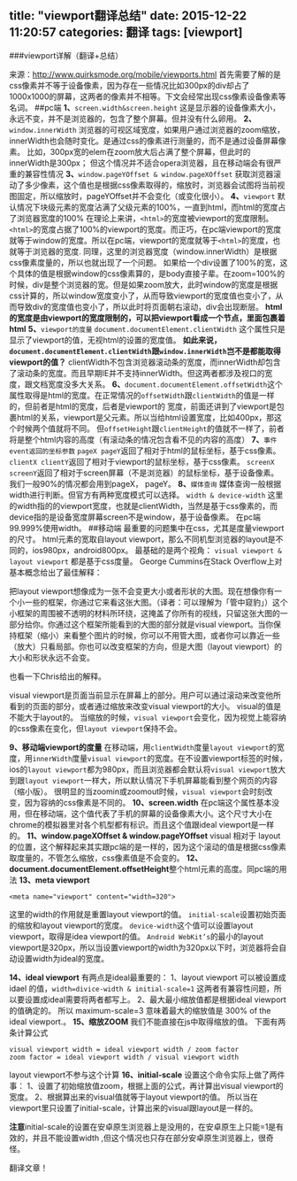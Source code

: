 title: "viewport翻译总结"
date: 2015-12-22 11:20:57
categories: 翻译
tags: [viewport]
---


###viewport详解（翻译+总结）

来源：http://www.quirksmode.org/mobile/viewports.html
首先需要了解的是css像素并不等于设备像素，因为存在一些情况比如300px的div却占了1000x1000的屏幕，这两者的像素并不相等。下文会经常出现css像素设备像素等名词。
##pc端
**1、**`screen.width&screen.height`
这是显示器的设备像素大小，永远不变，并不是浏览器的，包含了整个屏幕。但并没有什么卵用。
**2、**`window.innerWidth`
浏览器的可视区域宽度，如果用户通过浏览器的zoom缩放，innerWidth也会随时变化。是通过css的像素进行测量的，而不是通过设备屏幕像素。
比如，300px宽的elem在zoom放大后占满了整个屏幕，但此时的innerWidth是300px；
但这个情况并不适合opera浏览器，且在移动端会有很严重的兼容性情况
**3、**`window.pageYOffset & window.pageXOffset`
获取浏览器滚动了多少像素，这个值也是根据css像素取得的，缩放时，浏览器会试图将当前视图固定，所以缩放时，pageYOffset并不会变化（或变化很小）。
**4、**`viewport`
默认情况下块级元素的宽度沾满了父级元素的100%，一直到html，而html的宽度占了浏览器宽度的100%
在理论上来讲，`<html>`的宽度被viewport的宽度限制。`<html>`的宽度占据了100%的viewport的宽度。而正巧，在pc端viewport的宽度就等于window的宽度。所以在pc端，viewport的宽度就等于`<html>`的宽度，也就等于浏览器的宽度.
同理，这里的浏览器宽度（window.innerWidth）是根据css像素度量的，所以也就出现了一个问题。
如果给一个div设置了100%的宽，这个具体的值是根据window的css像素算的，是body直接子辈。在zoom=100%的时候，div是整个浏览器的宽。但是如果zoom放大，此时window的宽度是根据css计算的，所以window宽度变小了，从而导致viewport的宽度值也变小了，从而导致div的宽度值也变小了，所以此时将页面朝右滚动，div会出现断层。
**html的宽度是由viewport的宽度限制的，可以把viewport看成一个节点，里面包裹着html**
**5、**`viewport的度量`
`document.documentElement.clientWidth`
这个属性只是显示了viewport的值，无视html的设置的宽度值。
**如此来说，`document.documentElement.clientWidth`跟`window.innerWidth`岂不是都能取得viewport的值？**
clientWidth不包含浏览器滚动条的宽度，而innerWidth却包含了滚动条的宽度。而且早期IE并不支持innerWidth。但这两者都涉及视口的宽度，跟文档宽度没多大关系。
**6、**`document.documentElement.offsetWidth`这个属性取得是html的宽度。在正常情况的`offsetWidth`跟`clientWidth`的值是一样的，但前者是html的宽度，后者是viewport的 宽度，前面还讲到了viewport是包裹html的关系，viewport是父元素。所以当给html设置宽度，比如400px，那这个时候两个值就将不同。
但`offsetHeight`跟`clientHeight`的值就不一样了，前者将是整个html内容的高度（有滚动条的情况包含看不见的内容的高度）
**7、**`事件event返回的坐标参数`
`pageX pageY`返回了相对于html的鼠标坐标，基于css像素。
`clientX clientY`返回了相对于viewport的鼠标坐标，基于css像素。
`screenX screenY`返回了相对于screen屏幕（不是浏览器）的鼠标坐标，基于设备像素。
我们一般90%的情况都会用到pageX， pageY。
**8、**`媒体查询`
媒体查询一般根据width进行判断。但官方有两种宽度模式可以选择。
`width & device-width`
这里的width指的的viewport宽度，也就是clientWidth，当然是基于css像素的，而device指的是设备宽度屏幕screen不是window，基于设备像素。
在pc端99.999%使用width。
##移动端
最重要的问题集中在css，尤其是度量viewport的尺寸。
html元素的宽取自layout viewport，那么不同机型浏览器的layout是不同的，ios980px，android800px。
最基础的是两个视角：
`visual viewport & layout viewport`
都是基于css度量。 
George Cummins在Stack Overflow上对基本概念给出了最佳解释：

把layout viewport想像成为一张不会变更大小或者形状的大图。现在想像你有一个小一些的框架，你通过它来看这张大图。（译者：可以理解为「管中窥豹」）这个小框架的周围被不透明的材料所环绕，这掩盖了你所有的视线，只留这张大图的一部分给你。你通过这个框架所能看到的大图的部分就是visual viewport。当你保持框架（缩小）来看整个图片的时候，你可以不用管大图，或者你可以靠近一些（放大）只看局部。你也可以改变框架的方向，但是大图（layout viewport）的大小和形状永远不会变。

也看一下Chris给出的解释。

visual viewport是页面当前显示在屏幕上的部分。用户可以通过滚动来改变他所看到的页面的部分，或者通过缩放来改变visual viewport的大小。
visual的值是不能大于layout的。
当缩放的时候，`visual viewport`会变化，因为视觉上能容纳的css像素在变化，但`layout viewport`保持不会。

**9、移动端viewport的度量**
在移动端，用`clientWidth`度量`layout viewport`的宽度，用`innerWidth`度量`visual viewport`的宽度。在不设置viewport标签的时候，ios的`layout viewport`都为980px，而且浏览器都会默认将`visual viewport`放大到跟`layout viewport`一样大，所以默认情况下手机屏幕能看到整个网页的内容（缩小版）。
很明显的当zoomin或zoomout时候，`visual viewport`会时刻改变，因为容纳的css像素是不同的。
**10、screen.width**
在pc端这个属性基本没用，但在移动端，这个值代表了手机的屏幕的设备像素大小。这个尺寸大小在chrome的模拟器里对各个机型都有标识。而且这个值跟ideal viewport是一样的。
**11、window.pageXOffset & window.pageYOffset**
visual 相对于 layout的位置，这个解释起来其实跟pc端的是一样的，因为这个滚动的值是根据css像素取度量的，不管怎么缩放，css像素值是不会变的。
**12、document.documentElement.offsetHeight**整个html元素的高度。同pc端的用法
**13、meta viewport**
```
<meta name="viewport" content="width=320">
```
这里的width的作用就是重置layout viewport的值。
`initial-scale`设置初始页面的缩放和layout viewport的宽度。
`device-width`这个值可以设置layout viewport，取得是idea viewport的值。
 `Android WebKit’s`的最小的layout viewport是320px，所以当设置viewport的width为320px以下时，浏览器将会自动设置width为ideal的宽度。

**14、ideal viewport**
有两点是ideal最重要的：
1、layout viewport 可以被设置成idael 的值，`width=divice-width & initial-scale=1`
这两者有兼容性问题，所以要设置成ideal需要将两者都写上。
2、最大最小缩放值都是根据ideal viewport的值确定的。 所以 maximum-scale=3 意味着最大的缩放值是 300% of the ideal viewport.。
**15、缩放ZOOM**
我们不能直接在js中取得缩放的值。
下面有两条计算公式
```
visual viewport width = ideal viewport width / zoom factor
zoom factor = ideal viewport width / visual viewport width
```
layout viewport不参与这个计算
**16、initial-scale**
设置这个命令实际上做了两件事：
1、设置了初始缩放值zoom，根据上面的公式，再计算出visual viewport的宽度。
2、根据算出来的visual值就等于layout viewport的值。
所以当在viewport里只设置了initial-scale，计算出来的visual跟layout是一样的。

**注意**initial-scale的设置在安卓原生浏览器上是没用的，在安卓原生上只能=1是有效的，并且不能设置width
,但这个情况也只存在部分安卓原生浏览器上，很奇怪。


翻译文章！